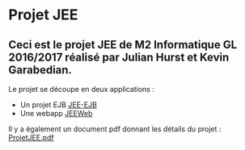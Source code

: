 # Projet JEE
## Ceci est le projet JEE de M2 Informatique GL 2016/2017 réalisé par Julian Hurst et Kevin Garabedian.
Le projet se découpe en deux applications : 
- Un projet EJB [JEE-EJB](https://github.com/JulianHurst/projetJEE/tree/master/JEE-EJB)
- Une webapp [JEEWeb](https://github.com/JulianHurst/projetJEE/tree/master/JEEWeb)

Il y a également un document pdf donnant les détails du projet : [ProjetJEE.pdf](https://github.com/JulianHurst/projetJEE/blob/master/ProjetJEE.pdf)
